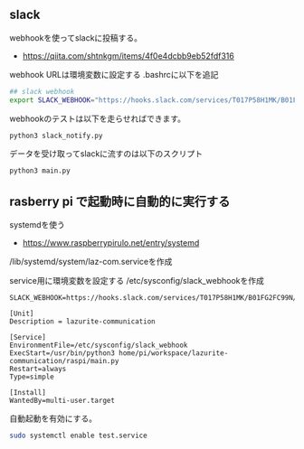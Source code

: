 ## slack
webhookを使ってslackに投稿する。
- https://qiita.com/shtnkgm/items/4f0e4dcbb9eb52fdf316

webhook URLは環境変数に設定する
.bashrcに以下を追記
```bash
## slack webhook
export SLACK_WEBHOOK="https://hooks.slack.com/services/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"
```

webhookのテストは以下を走らせればできます。
```bash
python3 slack_notify.py
```

データを受け取ってslackに流すのは以下のスクリプト
```bash
python3 main.py
```

## rasberry pi で起動時に自動的に実行する
systemdを使う
- https://www.raspberrypirulo.net/entry/systemd

/lib/systemd/system/laz-com.serviceを作成

service用に環境変数を設定する
/etc/sysconfig/slack_webhookを作成
``` 
SLACK_WEBHOOK=https://hooks.slack.com/services/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
```

```laz-com.service
[Unit]
Description = lazurite-communication

[Service]
EnvironmentFile=/etc/sysconfig/slack_webhook
ExecStart=/usr/bin/python3 home/pi/workspace/lazurite-communication/raspi/main.py
Restart=always
Type=simple

[Install]
WantedBy=multi-user.target
```

自動起動を有効にする。
```bash
sudo systemctl enable test.service
```

